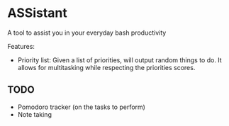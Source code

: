 # ASSistant

A tool to assist you in your everyday bash productivity

Features:
- Priority list: Given a list of priorities, will output random things to do.
It allows for multitasking while respecting the priorities scores.

## TODO

- Pomodoro tracker (on the tasks to perform)
- Note taking
